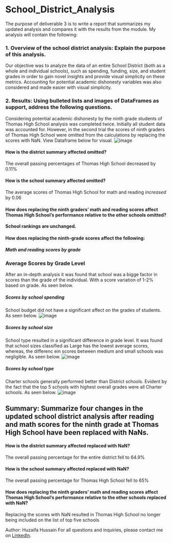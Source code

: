 # School_District_Analysis

The purpose of deliverable 3 is to write a report that summarizes my updated analysis and compares it with the results from the module.
My analysis will contain the following:

### 1. Overview of the school district analysis: Explain the purpose of this analysis.
Our objective was to analyze the data of an entire School District (both as a whole and individual schools), such as spending, funding, size, and student grades in order to gain novel insights and provide visual simplicity on these metrics. Accounting for potential academic dishonesty variables was also considered and made easier with visual simplicity.
### 2. Results: Using bulleted lists and images of DataFrames as support, address the following questions.
Considering potential academic dishonesty by the ninth grade students of Thomas High School analysis was completed twice.
Initially all student data was accounted for.
However, in the second trial the scores of ninth graders of Thomas High School were omitted from the calculations by replacing the scores with NaN.
View Dataframe below for visual.
![image](https://user-images.githubusercontent.com/87838015/185002111-bae80470-f10a-42ee-a418-80a3f17bd2c8.png)


#### How is the district summary affected omitted?
The overall passing percentages of Thomas High School decreased by 0.11%
#### How is the school summary affected omitted?
The average scores of Thomas High School for math and reading *increased* by 0.06
#### How does replacing the ninth graders’ math and reading scores affect Thomas High School’s performance relative to the other schools omitted?
**School rankings are unchanged.**

#### How does replacing the ninth-grade scores affect the following:
##### Math and reading scores by grade
### Average Scores by Grade Level
After an in-depth analysis it was found that school was a bigge factor in scores than the grade of the individual. With a score variation of 1-2% based on grade. As seen below.


##### Scores by school spending
School budget did not have a significant affect on the grades of students. As seen below.
![image](https://user-images.githubusercontent.com/87838015/185002146-224d7bbd-f468-4d9f-851a-38771786c515.png)
##### Scores by school size
School type resulted in a significant difference in grade level.  It was found that school sizes classified as Large has the lowest average scores, whereas, the differenc ein scores between medium and small schools was negligible.
As seen below.
![image](https://user-images.githubusercontent.com/87838015/185002162-59cc1f77-b6ef-4779-ab3a-3fc5becff054.png)
##### Scores by school type
Charter schools generally performed better than District schools. Evident by the fact that the top 5 schools with highest overall grades were all Charter schools.
As seen below.
![image](https://user-images.githubusercontent.com/87838015/185002017-d9663409-fab7-4281-a81c-f5ae96c8d67c.png)

## Summary: Summarize four changes in the updated school district analysis after reading and math scores for the ninth grade at Thomas High School have been replaced with NaNs.
#### How is the district summary affected replaced with NaN?
The overall passing percentage for the entire district fell to 64.9%
#### How is the school summary affected replaced with NaN?
The overall passing percentage for Thomas High School fell to 65%
#### How does replacing the ninth graders’ math and reading scores affect Thomas High School’s performance relative to the other schools replaced with NaN?
Replacing the scores with NaN resulted in Thomas High School no longer being included on the list of top five schools


Author: Huzaifa Hussain
For all questions and inquiries, please contact me on [LinkedIn](https://www.linkedin.com/in/huzaifa-s-hussain/).



